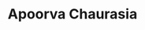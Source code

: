 ---
title: Apoorva Chaurasia
biosmall: "She is a student of batch 2023 of DLNP medical college."
biolarge:
avatar: f
---